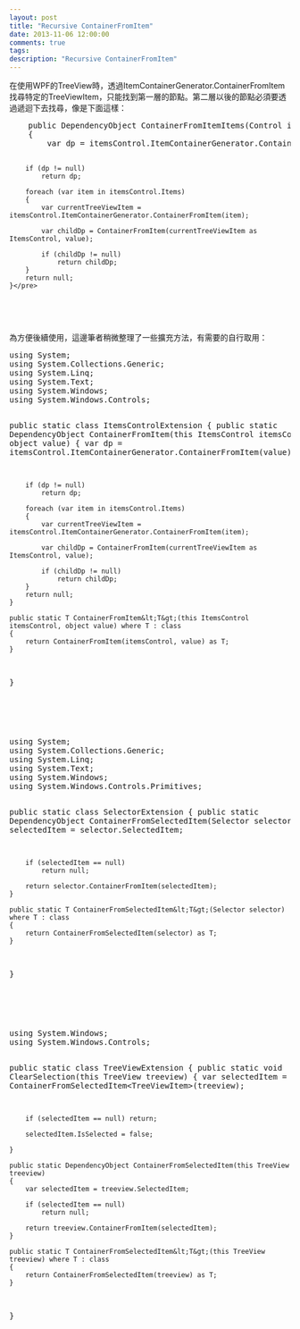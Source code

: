 ```yaml
---
layout: post
title: "Recursive ContainerFromItem"
date: 2013-11-06 12:00:00
comments: true
tags: 
description: "Recursive ContainerFromItem"
---
```

<p>
	在使用WPF的TreeView時，透過ItemContainerGenerator.ContainerFromItem找尋特定的TreeViewItem，只能找到第一層的節點。第二層以後的節點必須要透過遞迴下去找尋，像是下面這樣：</p>
<div class="wlWriterSmartContent" id="scid:812469c5-0cb0-4c63-8c15-c81123a09de7:5293f949-6f44-4528-9c8c-9ba443ed5b3b" style="float: none; padding-bottom: 0px; padding-top: 0px; padding-left: 0px; margin: 0px; display: inline; padding-right: 0px">
	<pre class="c#" name="code">
	public DependencyObject ContainerFromItemItems(Control itemsControl, object value)
	{
		var dp = itemsControl.ItemContainerGenerator.ContainerFromItem(value);

		if (dp != null)
			return dp;

		foreach (var item in itemsControl.Items)
		{
			var currentTreeViewItem = itemsControl.ItemContainerGenerator.ContainerFromItem(item);

			var childDp = ContainerFromItem(currentTreeViewItem as ItemsControl, value);

			if (childDp != null)
				return childDp;
		}
		return null;
	}</pre>
</div>
<p>
	 </p>
<p>
	為方便後續使用，這邊筆者稍微整理了一些擴充方法，有需要的自行取用：</p>
<div class="wlWriterSmartContent" id="scid:812469c5-0cb0-4c63-8c15-c81123a09de7:49b200e1-fdd7-44e4-beed-1a63e3a38ffd" style="float: none; padding-bottom: 0px; padding-top: 0px; padding-left: 0px; margin: 0px; display: inline; padding-right: 0px">
	<pre class="c#" name="code">
using System;
using System.Collections.Generic;
using System.Linq;
using System.Text;
using System.Windows;
using System.Windows.Controls;

public static class ItemsControlExtension
{
	public static DependencyObject ContainerFromItem(this ItemsControl itemsControl, object value)
	{
		var dp = itemsControl.ItemContainerGenerator.ContainerFromItem(value);

		if (dp != null)
			return dp;

		foreach (var item in itemsControl.Items)
		{
			var currentTreeViewItem = itemsControl.ItemContainerGenerator.ContainerFromItem(item);

			var childDp = ContainerFromItem(currentTreeViewItem as ItemsControl, value);

			if (childDp != null)
				return childDp;
		}
		return null;
	}

	public static T ContainerFromItem&lt;T&gt;(this ItemsControl itemsControl, object value) where T : class
	{
		return ContainerFromItem(itemsControl, value) as T;
	}
}
</pre>
</div>
<p>
	 </p>
<p>
	 </p>
<div class="wlWriterSmartContent" id="scid:812469c5-0cb0-4c63-8c15-c81123a09de7:4e91d9d1-d7af-4888-bad7-02314a9179d8" style="float: none; padding-bottom: 0px; padding-top: 0px; padding-left: 0px; margin: 0px; display: inline; padding-right: 0px">
	<pre class="c#" name="code">
using System;
using System.Collections.Generic;
using System.Linq;
using System.Text;
using System.Windows;
using System.Windows.Controls.Primitives;

public static class SelectorExtension
{
	public static DependencyObject ContainerFromSelectedItem(Selector selector)
	{
		var selectedItem = selector.SelectedItem;

		if (selectedItem == null)
			return null;

		return selector.ContainerFromItem(selectedItem);
	}

	public static T ContainerFromSelectedItem&lt;T&gt;(Selector selector) where T : class
	{
		return ContainerFromSelectedItem(selector) as T;
	}
}
</pre>
</div>
<p>
	 </p>
<p>
	 </p>
<div class="wlWriterSmartContent" id="scid:812469c5-0cb0-4c63-8c15-c81123a09de7:9665e99b-2798-4db6-b3fd-a6c3c178c9e6" style="float: none; padding-bottom: 0px; padding-top: 0px; padding-left: 0px; margin: 0px; display: inline; padding-right: 0px">
	<pre class="c#" name="code">
using System.Windows;
using System.Windows.Controls;

public static class TreeViewExtension
{
	public static void ClearSelection(this TreeView treeview)
	{
		var selectedItem = ContainerFromSelectedItem&lt;TreeViewItem&gt;(treeview);

		if (selectedItem == null) return;

		selectedItem.IsSelected = false;

	}

	public static DependencyObject ContainerFromSelectedItem(this TreeView treeview)
	{
		var selectedItem = treeview.SelectedItem;

		if (selectedItem == null)
			return null;

		return treeview.ContainerFromItem(selectedItem);
	}

	public static T ContainerFromSelectedItem&lt;T&gt;(this TreeView treeview) where T : class
	{
		return ContainerFromSelectedItem(treeview) as T;
	}
}</pre>
</div>
<p>
	 </p>
